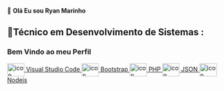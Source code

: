 
👦 **Olá Eu sou Ryan Marinho**


## 📌Técnico em Desenvolvimento de Sistemas : 

### Bem Vindo ao meu Perfil 

<a href="https://code.visualstudio.com/" target="_blank">
 <img align="center" alt="icon" height="30" width="40" src="https://cdn.jsdelivr.net/gh/devicons/devicon/icons/visualstudio/visualstudio-plain.svg" style="max-width:100%;"></img> Visual Studio Code
 </a>
 
 <a href="https://getbootstrap.com/" target="_blank">
 <img align="center" alt="icon" height="30" width="40" src="https://cdn.jsdelivr.net/gh/devicons/devicon/icons/bootstrap/bootstrap-original.svg" style="max-width:100%;"></img> Bootstrap
 </a>
 
  <a href="https://www.devmedia.com.br/php/" target="_blank">
 <img align="center" alt="icon" height="30" width="40" src="https://cdn.jsdelivr.net/gh/devicons/devicon/icons/php/php-plain.svg" style="max-width:100%;"></img> PHP
 </a>
 
  <a href="https://www.devmedia.com.br/php/" target="_blank">
 <img align="center" alt="icon" height="30" width="40" src="https://cdn-icons-png.flaticon.com/512/136/136525.png" style="max-width:100%;"></img> JSON
 </a>
 
 <a href="https://nodejs.org/en/download/" target="_blank">
 <img align="center" alt="icon" height="30" width="40" src="https://cdn.jsdelivr.net/gh/devicons/devicon/icons/nodejs/nodejs-original.svg" style="max-width:100%;"></img> Nodejs
 </a>
 
 
